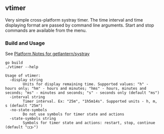 ## vtimer

Very simple cross-platform systray timer.
The time interval and time displaying format are passed by command line arguments.
Start and stop commands are available from the menu.

### Build and Usage

See [Platform Notes for getlantern/systray](https://github.com/getlantern/systray#platform-notes)

```
go build
./vtimer --help
```

```
Usage of vtimer:
  -display string
        Units for display remaining time. Supported values: "h" - hours only; "hm" - hours and minutes; "hms" - hours, minutes and seconds; "ms" - minutes and seconds; "s" - seconds only (default "ms")
  -interval string
        Timer interval. Ex: "25m", "1h5m14s". Supported units - h, m, s (default "25m")
  -no-state-symbols
        Do not use symbols for timer state and actions
  -state-symbols string
        Symbols for timer state and actions: restart, stop, continue (default "○□▷")
```